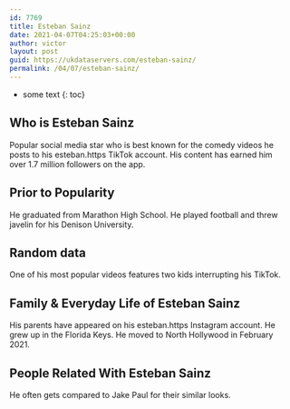 ```yaml
---
id: 7769
title: Esteban Sainz
date: 2021-04-07T04:25:03+00:00
author: victor
layout: post
guid: https://ukdataservers.com/esteban-sainz/
permalink: /04/07/esteban-sainz/
---
```


* some text
{: toc}


## Who is Esteban Sainz



Popular social media star who is best known for the comedy videos he posts to his esteban.https TikTok account. His content has earned him over 1.7 million followers on the app. 

                
                
                
## Prior to Popularity



He graduated from Marathon High School. He played football and threw javelin for his Denison University. 

                
                
                
## Random data



One of his most popular videos features two kids interrupting his TikTok.  

                
                
                
## Family & Everyday Life of Esteban Sainz



His parents have appeared on his esteban.https Instagram account. He grew up in the Florida Keys. He moved to North Hollywood in February 2021. 

                
                
                
## People Related With Esteban Sainz



He often gets compared to Jake Paul for their similar looks. 

                
              
            
          
          
          